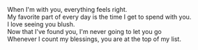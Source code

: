 <!DOCTYPE html>
<html lang="en">
  <head>
    <meta charset="UTF-8" />
    <meta name="viewport" content="width=device-width, initial-scale=1.0" />
    <title>untoldcoding</title>
    <link rel="stylesheet" href="news.css" />
  </head>
  <body>
    <section class="animation-box">
      <div class="first-text">When I'm with you, everything feels right.</div>
      <div class="second-text">
        My favorite part of every day is the time I get to spend with you.
      </div>
      <div class="third-text">I love seeing you blush.</div>
      <div class="fourth-text">
        Now that I've found you, I'm never going to let you go
      </div>
      <div class="fifth-text">
        Whenever I count my blessings, you are at the top of my list.
      </div>
    </section>
  </body>